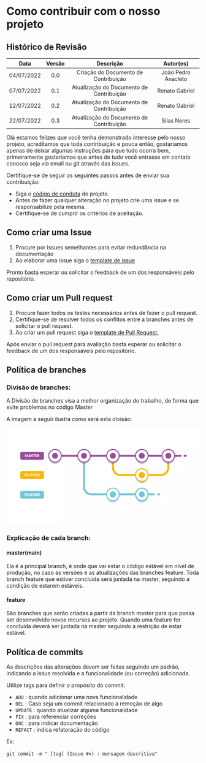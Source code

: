 # Como contribuir com o nosso projeto

## Histórico de Revisão

| Data | Versão | Descrição | Autor(es) |
| :-: | :-: | :-: | :-: |
| 04/07/2022 | 0.0 | Criação do Documento de Contribuição | João Pedro Anacleto |
| 07/07/2022 | 0.1 | Atualização do Documento de Contribuição | Renato Gabriel |
| 12/07/2022 | 0.2 | Atualização do Documento de Contribuição | Renato Gabriel |
| 22/07/2022 | 0.3 | Atualização do Documento de Contribuição | Silas Neres    |

Olá estamos felizes que você tenha demonstrado interesse pelo nosso projeto, acreditamos que toda contribuição e pouca então, gostariamos apenas de deixar algumas instruções para que tudo ocorra bem, primeiramente gostariamos que antes de tudo você entrasse em contato conosco seja via email ou git através das issues.

Certifique-se de seguir os seguintes passos antes de enviar sua contribuição:

* Siga o [código de conduta](Codigo_de_conduta.md) do projeto.
* Antes de fazer qualquer alteração no projeto crie uma issue e se responsabilize pela mesma.
* Certifique-se de cumprir os critérios de aceitação.

## Como criar uma Issue

1. Procure por issues semelhantes para evitar redundância na documentação
2. Ao elaborar uma issue siga o [template de issue](../Template_de_Issue.md)

Pronto basta esperar ou solicitar o feedback de um dos responsáveis pelo repositório.

## Como criar um Pull request

1. Procure fazer todos os testes necessários antes de fazer o pull request. 
2. Certifique-se de resolver todos os conflitos entre a branches antes de solicitar o pull request.
3. Ao criar um pull request siga o [template de Pull Request.](../Template_de_pull_request.md)

Após enviar o pull request para avaliação basta esperar ou solicitar o feedback de um dos responsáveis pelo repositório.

## Política de branches
### Divisão de branches:
A Divisão de branches visa a melhor organização do trabalho, de forma que evite problemas no código Master 

A imagem a seguir ilustra como será esta divisão:

![img exemplo 1](https://github.com/fga-eps-mds/2022-1-OiaAMoeda/blob/main/Docs/Imgs/Identidade/branche_simples.png)

### Explicação de cada branch:

#### master(main)

Ela é a principal branch, é onde que vai estar o código estável em nível de produção, no caso as versões e as atualizações das branches feature. Toda branch feature que estiver concluída será juntada na master, seguindo a condição de estarem estáveis. 

#### feature 

São branches que serão criadas a partir da branch master para que possa ser desenvolvido novos recursos ao projeto. Quando uma feature for concluída deverá ser juntada na master seguindo a restrição de estar estável.

## Política de commits 
As descrições das alterações devem ser feitas seguindo um padrão, indicando a issue resolvida e a funcionalidade (ou correção) adicionada.

Utilize tags para definir o propósito do commit:
* `ADD` : quando adicionar uma nova funcionalidade 
* `DEL` : Caso seja um commit relacionado a remoção de algo
* `UPDATE` : quando atualizar alguma funcionalidade
* `FIX` : para referenciar correções
* `DOC` : para indicar documentação
* `REFACT` : indica refatoração do código

Ex:

`git commit -m " [tag] (Issue #x) : mensagem descritiva" `